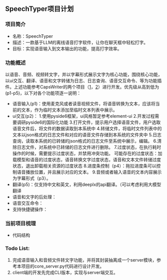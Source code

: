 ## SpeechTyper项目计划
### 项目简介
- 名称：SpeechTyper
- 描述：一款基于LLM的离线语音打字软件，让你在聊天框中轻松打字。
- 目标：实现语音输入到文本输出的功能，提高打字效率。
### 功能概述
以语音、音频、视频转文字，并以字幕形式展示文字为核心功能，围绕核心功能，以ui交互、翻译、语音和文字转储为日志、日志查询、语音交互命令、等为功能插件。上述功能参考CapsWriter的两个项目（[1](https://github.com/HaujetZhao/CapsWriter-Offline)，[2](https://github.com/H1DDENADM1N/CapsWriter-Offline)）进行开发。优先级从高到低为(p1-p5)，以下对各个功能项逐一说明：
- 语音输入(p1)：使用麦克风或者读音视频文件，将语音转换为文本，应该将当前的文本，作为临时文本添加至临时文本列表中展示。
- ui交互(p2)：
    <!-- 使用了哪些ui框架，ui风格和ui交互应该参考哪些主题，如何支持多语言国际化，要实现哪些具体的交互功能 -->
    1.使用pyside6框架，ui风格暂定参考element-ui
    2.开发过程需要调研pyside6的国际化功能
    3.打开文件，提示用户选择语音文件，用户选取语音文件后，将文件的数据读取到本系统中
    4.转储文件，将临时文件列表中的文本以json格式的日志文件和对应的语音文件存储到本系统的文件夹中
    5.日志查询，读取本系统的已转储的json格式的日志文件至系统中展示，编辑。
    6.清除日志文件，对系统中已转储的日志文件进行删除。
    7.过度状态，在执行耗时操作的时候，需要提示过度状态，并禁用冲突功能。
      可能存在的过度状态：加载模型和语音的过度状态，语音转换文字过度状态，语音和文本文件转储过度状态，退出卸载相关资源的过度状态
    8.进度条控制（p4）：拖拉进度条可以控制语音播放位置，并且展示对应的文本。
    9.音频或者输入语音的文本内容展示为字幕形式（p3）。
- 翻译(p5)：仅支持中文和英文，利用deeplx的api翻译。（可以考虑利用大模型翻译
- 语音和文字的后处理：
- 语音交互命令：
- 支持快捷键操作：
### 当前项目梳理
- 代码结构

### Todo List:
1. 完成语音输入和音频文件转文字功能，并将其封装抽离成一个server模块，参考本项目的core_server.py代码进行设计开发。
2. client端的开发先完成CLI版本，实现与server端交互。